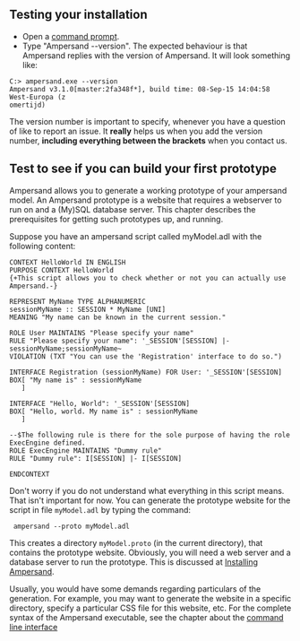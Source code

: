 ## Testing your installation
 * Open a [command prompt](http://www.c3scripts.com/tutorials/msdos/open-window.html).
 * Type "Ampersand --version". The expected behaviour is that Ampersand replies with the version of Ampersand. It will look something like:
```
C:> ampersand.exe --version
Ampersand v3.1.0[master:2fa348f*], build time: 08-Sep-15 14:04:58 West-Europa (z
omertijd)
```
The version number is important to specify, whenever you have a question of like to report an issue. It **really** helps us when you add the version number, **including everything between the brackets** when you contact us.


## Test to see if you can build your first prototype

Ampersand allows you to generate a working prototype of your ampersand model. An Ampersand prototype is a website that requires a webserver to run on and a (My)SQL database server. This chapter describes the prerequisites for getting such prototypes up, and running.

Suppose you have an ampersand script called myModel.adl with the following content:

```
CONTEXT HelloWorld IN ENGLISH
PURPOSE CONTEXT HelloWorld
{+This script allows you to check whether or not you can actually use Ampersand.-}

REPRESENT MyName TYPE ALPHANUMERIC
sessionMyName :: SESSION * MyName [UNI]
MEANING "My name can be known in the current session."

ROLE User MAINTAINS "Please specify your name"
RULE "Please specify your name": '_SESSION'[SESSION] |- sessionMyName;sessionMyName~
VIOLATION (TXT "You can use the 'Registration' interface to do so.")

INTERFACE Registration (sessionMyName) FOR User: '_SESSION'[SESSION]
BOX[ "My name is" : sessionMyName
   ]

INTERFACE "Hello, World": '_SESSION'[SESSION]
BOX[ "Hello, world. My name is" : sessionMyName 
   ]

--$The following rule is there for the sole purpose of having the role ExecEngine defined.
ROLE ExecEngine MAINTAINS "Dummy rule"
RULE "Dummy rule": I[SESSION] |- I[SESSION]

ENDCONTEXT
```

Don't worry if you do not understand what everything in this script means. That isn't important for now. You can generate the prototype website for the script in file `myModel.adl` by typing the command:

     ampersand --proto myModel.adl

This creates a directory `myModel.proto` (in the current directory), that contains the prototype website. Obviously, you will need a web server and a database server to run the prototype. This is discussed at [Installing Ampersand](installing_ampersand.md).

Usually, you would have some demands regarding particulars of the generation. For example, you may want to generate the website in a specific directory, specify a particular CSS file for this website, etc. For the complete syntax of the Ampersand executable, see the chapter about the [command line interface](../command-line-interface/command-line-interface.md)

